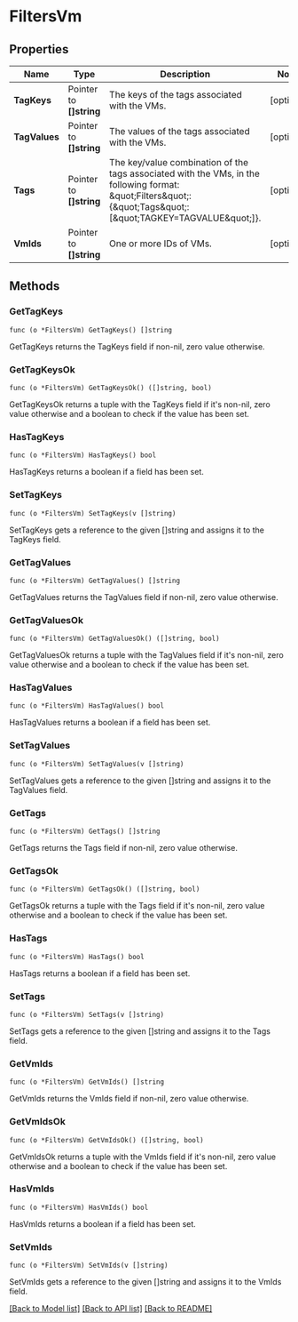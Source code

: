 # FiltersVm

## Properties

Name | Type | Description | Notes
------------ | ------------- | ------------- | -------------
**TagKeys** | Pointer to **[]string** | The keys of the tags associated with the VMs. | [optional] 
**TagValues** | Pointer to **[]string** | The values of the tags associated with the VMs. | [optional] 
**Tags** | Pointer to **[]string** | The key/value combination of the tags associated with the VMs, in the following format: \&quot;Filters\&quot;:{\&quot;Tags\&quot;:[\&quot;TAGKEY&#x3D;TAGVALUE\&quot;]}. | [optional] 
**VmIds** | Pointer to **[]string** | One or more IDs of VMs. | [optional] 

## Methods

### GetTagKeys

`func (o *FiltersVm) GetTagKeys() []string`

GetTagKeys returns the TagKeys field if non-nil, zero value otherwise.

### GetTagKeysOk

`func (o *FiltersVm) GetTagKeysOk() ([]string, bool)`

GetTagKeysOk returns a tuple with the TagKeys field if it's non-nil, zero value otherwise
and a boolean to check if the value has been set.

### HasTagKeys

`func (o *FiltersVm) HasTagKeys() bool`

HasTagKeys returns a boolean if a field has been set.

### SetTagKeys

`func (o *FiltersVm) SetTagKeys(v []string)`

SetTagKeys gets a reference to the given []string and assigns it to the TagKeys field.

### GetTagValues

`func (o *FiltersVm) GetTagValues() []string`

GetTagValues returns the TagValues field if non-nil, zero value otherwise.

### GetTagValuesOk

`func (o *FiltersVm) GetTagValuesOk() ([]string, bool)`

GetTagValuesOk returns a tuple with the TagValues field if it's non-nil, zero value otherwise
and a boolean to check if the value has been set.

### HasTagValues

`func (o *FiltersVm) HasTagValues() bool`

HasTagValues returns a boolean if a field has been set.

### SetTagValues

`func (o *FiltersVm) SetTagValues(v []string)`

SetTagValues gets a reference to the given []string and assigns it to the TagValues field.

### GetTags

`func (o *FiltersVm) GetTags() []string`

GetTags returns the Tags field if non-nil, zero value otherwise.

### GetTagsOk

`func (o *FiltersVm) GetTagsOk() ([]string, bool)`

GetTagsOk returns a tuple with the Tags field if it's non-nil, zero value otherwise
and a boolean to check if the value has been set.

### HasTags

`func (o *FiltersVm) HasTags() bool`

HasTags returns a boolean if a field has been set.

### SetTags

`func (o *FiltersVm) SetTags(v []string)`

SetTags gets a reference to the given []string and assigns it to the Tags field.

### GetVmIds

`func (o *FiltersVm) GetVmIds() []string`

GetVmIds returns the VmIds field if non-nil, zero value otherwise.

### GetVmIdsOk

`func (o *FiltersVm) GetVmIdsOk() ([]string, bool)`

GetVmIdsOk returns a tuple with the VmIds field if it's non-nil, zero value otherwise
and a boolean to check if the value has been set.

### HasVmIds

`func (o *FiltersVm) HasVmIds() bool`

HasVmIds returns a boolean if a field has been set.

### SetVmIds

`func (o *FiltersVm) SetVmIds(v []string)`

SetVmIds gets a reference to the given []string and assigns it to the VmIds field.


[[Back to Model list]](../README.md#documentation-for-models) [[Back to API list]](../README.md#documentation-for-api-endpoints) [[Back to README]](../README.md)


